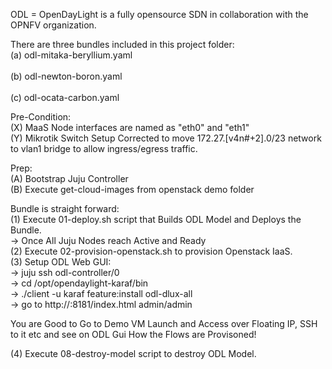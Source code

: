 ODL = OpenDayLight is a fully opensource SDN in collaboration with the OPNFV organization.<br>

There are three bundles included in this project folder: <br>
	(a) odl-mitaka-beryllium.yaml<br>	
	(b) odl-newton-boron.yaml<br> 	
	(c) odl-ocata-carbon.yaml<br>

Pre-Condition:<br>
(X) MaaS Node interfaces are named as "eth0" and "eth1"<br>
(Y) Mikrotik Switch Setup Corrected to move 172.27.[v4n#+2].0/23 network to vlan1 bridge to allow ingress/egress traffic.<br>

Prep:<br>
(A) Bootstrap Juju Controller<br>
(B) Execute get-cloud-images from openstack demo folder<br>

Bundle is straight forward:<br>
(1) Execute 01-deploy.sh script that Builds ODL Model and Deploys the Bundle.<br>
-> Once All Juju Nodes reach Active and Ready<br>
(2) Execute 02-provision-openstack.sh to provision Openstack IaaS.<br>
(3) Setup ODL Web GUI:<br>
-> juju ssh odl-controller/0<br>
-> cd /opt/opendaylight-karaf/bin<br>
-> ./client -u karaf feature:install odl-dlux-all<br>
-> go to http://<odl-controller-ipaddr>:8181/index.html admin/admin<br>

You are Good to Go to Demo VM Launch and Access over Floating IP, SSH to it etc and see on ODL Gui How the Flows are Provisoned!<br>

(4) Execute 08-destroy-model script to destroy ODL Model.<br>
